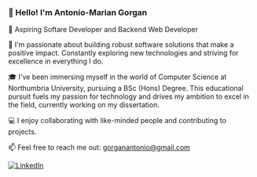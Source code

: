 

### 👋 Hello! I'm Antonio-Marian Gorgan

🚀 Aspiring Softare Developer and Backend Web Developer 

🌱 I'm passionate about building robust software solutions that make a positive impact. Constantly exploring new technologies and striving for excellence in everything I do.

🎓 I've been immersing myself in the world of Computer Science at Northumbria University, pursuing a BSc (Hons) Degree. This educational pursuit fuels my passion for technology and drives my ambition to excel in the field, currently working on my dissertation. 

💻 I enjoy collaborating with like-minded people and contributing to projects.

📫 Feel free to reach me out: gorganantonio@gmail.com 

[![LinkedIn](https://img.shields.io/badge/LinkedIn-0077B5?style=for-the-badge&logo=linkedin&logoColor=white)](https:/[/www.linkedin.com/in/your-linkedin-profile/](https://www.linkedin.com/in/antoniogorgan/))




<!--
**AntonioGoMa/AntonioGoMa** is a ✨ _special_ ✨ repository because its `README.md` (this file) appears on your GitHub profile.

Here are some ideas to get you started:

- 🔭 I’m currently working on ...
- 🌱 I’m currently learning ...
- 👯 I’m looking to collaborate on ...
- 🤔 I’m looking for help with ...
- 💬 Ask me about ...
- 📫 How to reach me: ...
- 😄 Pronouns: ...
- ⚡ Fun fact: ...
-->

